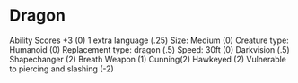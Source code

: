 # Dragon

Ability Scores +3 (0)
1 extra language (.25)
Size: Medium (0)
Creature type: Humanoid (0)
Replacement type: dragon (.5)
Speed: 30ft (0)
Darkvision (.5)
Shapechanger (2)
Breath Weapon (1)
Cunning(2)
Hawkeyed (2)
Vulnerable to piercing and slashing (-2)